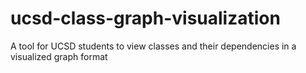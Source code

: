 # ucsd-class-graph-visualization
A tool for UCSD students to view classes and their dependencies in a visualized graph format
